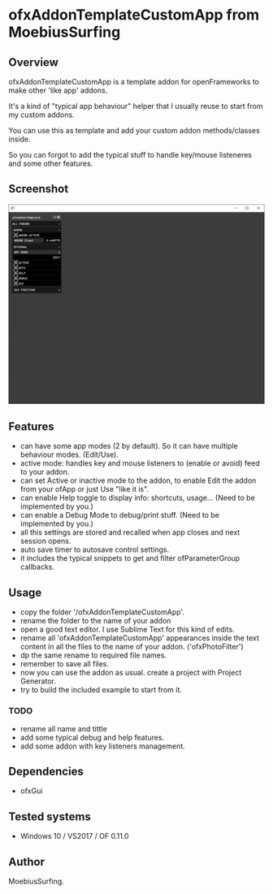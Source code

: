 # ofxAddonTemplateCustomApp from MoebiusSurfing

## Overview
ofxAddonTemplateCustomApp is a template addon for openFrameworks to make other 'like app' addons.

It's a kind of "typical app behaviour" helper that I usually reuse to start from my custom addons.

You can use this as template and add your custom addon methods/classes inside.

So you can forgot to add the typical stuff to handle key/mouse listeneres and some other features.

## Screenshot
![Alt text](/screenshot.JPG?raw=true "MoebiusSurfing")

## Features
- can have some app modes  (2 by default). So it can have multiple behaviour modes. (Edit/Use).
- active mode: handles key and mouse listeners to (enable or avoid) feed to your addon.
- can set Active or inactive mode to the addon, to enable Edit the addon from your ofApp or just Use "like it is".
- can enable Help toggle to display info: shortcuts, usage... (Need to be implemented by you.)
- can enable a Debug Mode to debug/print stuff. (Need to be implemented by you.)
- all this settings are stored and recalled when app closes and next session opens.
- auto save timer to autosave control settings.
- it includes the typical snippets to get and filter ofParameterGroup callbacks.

## Usage
- copy the folder '/ofxAddonTemplateCustomApp'.
- rename the folder to the name of your addon
- open a good text editor. I use Sublime Text for this kind of edits.
- rename all 'ofxAddonTemplateCustomApp' appearances inside the text content in all the files to the name of your addon. ('ofxPhotoFilter')
- dp the same rename to required file names.
- remember to save all files.
- now you can use the addon as usual. create a project with Project Generator. 
- try to build the included example to start from it.

### TODO
- rename all name and tittle
- add some typical debug and help features.
- add some addon with key listeners management.

## Dependencies
- ofxGui

## Tested systems
- Windows 10 / VS2017 / OF 0.11.0

## Author
MoebiusSurfing. 
